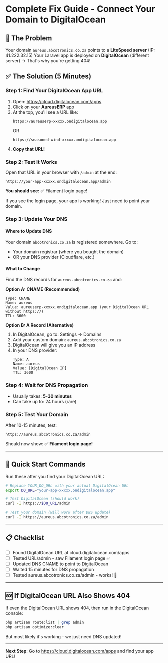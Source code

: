 # Complete Fix Guide - Connect Your Domain to DigitalOcean

## 🎯 The Problem
Your domain `aureus.abcotronics.co.za` points to a **LiteSpeed server** (IP: 41.222.32.15)
Your Laravel app is deployed on **DigitalOcean** (different server)
→ That's why you're getting 404!

## ✅ The Solution (5 Minutes)

### Step 1: Find Your DigitalOcean App URL

1. Open: https://cloud.digitalocean.com/apps
2. Click on your **AureusERP** app
3. At the top, you'll see a URL like:
   ```
   https://aureuserp-xxxxx.ondigitalocean.app
   ```
   OR
   ```
   https://seasoned-wind-xxxxx.ondigitalocean.app
   ```
4. **Copy that URL!**

### Step 2: Test It Works

Open that URL in your browser with `/admin` at the end:
```
https://your-app-xxxxx.ondigitalocean.app/admin
```

**You should see:** ✅ Filament login page!

If you see the login page, your app is working! Just need to point your domain.

### Step 3: Update Your DNS

#### Where to Update DNS
Your domain `abcotronics.co.za` is registered somewhere. Go to:
- Your domain registrar (where you bought the domain)
- OR your DNS provider (Cloudflare, etc.)

#### What to Change

Find the DNS records for `aureus.abcotronics.co.za` and:

**Option A: CNAME (Recommended)**
```
Type: CNAME
Name: aureus
Value: aureuserp-xxxxx.ondigitalocean.app (your DigitalOcean URL without https://)
TTL: 3600
```

**Option B: A Record (Alternative)**
1. In DigitalOcean, go to: Settings → Domains
2. Add your custom domain: `aureus.abcotronics.co.za`
3. DigitalOcean will give you an IP address
4. In your DNS provider:
   ```
   Type: A
   Name: aureus
   Value: [DigitalOcean IP]
   TTL: 3600
   ```

### Step 4: Wait for DNS Propagation

- Usually takes: **5-30 minutes**
- Can take up to: 24 hours (rare)

### Step 5: Test Your Domain

After 10-15 minutes, test:
```
https://aureus.abcotronics.co.za/admin
```

Should now show: ✅ **Filament login page!**

---

## 🚀 Quick Start Commands

Run these after you find your DigitalOcean URL:

```bash
# Replace YOUR_DO_URL with your actual DigitalOcean URL
export DO_URL="your-app-xxxxx.ondigitalocean.app"

# Test DigitalOcean (should work)
curl -I https://$DO_URL/admin

# Test your domain (will work after DNS update)
curl -I https://aureus.abcotronics.co.za/admin
```

---

## 📋 Checklist

- [ ] Found DigitalOcean URL at cloud.digitalocean.com/apps
- [ ] Tested URL/admin - saw Filament login page ✅
- [ ] Updated DNS CNAME to point to DigitalOcean
- [ ] Waited 15 minutes for DNS propagation
- [ ] Tested aureus.abcotronics.co.za/admin - works! 🎉

---

## 🆘 If DigitalOcean URL Also Shows 404

If even the DigitalOcean URL shows 404, then run in the DigitalOcean console:

```bash
php artisan route:list | grep admin
php artisan optimize:clear
```

But most likely it's working - we just need DNS updated!

---

**Next Step**: Go to https://cloud.digitalocean.com/apps and find your app URL!

